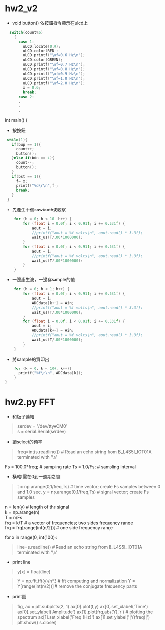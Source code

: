 # hw2_v2
* void button() 依按鈕指令顯示在ulcd上
```C++
  switch(count%6)
    {
      case 1:
        uLCD.locate(0,0);
        uLCD.color(RED);
        uLCD.printf("\nf=0.6 Hz\n");
        uLCD.color(GREEN);
        uLCD.printf("\nf=0.7 Hz\n");
        uLCD.printf("\nf=0.8 Hz\n");
        uLCD.printf("\nf=0.9 Hz\n");
        uLCD.printf("\nf=1.0 Hz\n");
        uLCD.printf("\nf=2.0 Hz\n");
        x = 0.6;
        break;
      case 2:
      .
      .
      .
```
int main()
{
* 按按鈕
 ```C++
  while(1){
    if(bup == 1){  
      count++;
      button();
    }else if(bdn == 1){       
      count--;
      button();
    }
    if(bst == 1){
      f= x;
      printf("%d\r\n",f);
      break;
    }
  }
  ```

* 先產生十個sawtooth波觀察
```C++
	for (h = 0; h < 10; h++) {
		for (float i = 0.0f; i < 0.91f; i += 0.031f) {
			aout = i;
			//printf("aout = %f volts\n", aout.read() * 3.3f);
			wait_us(T/100*1000000);
		}
		for (float i = 0.0f; i < 0.91f; i += 0.031f) {
			aout = i;
			//printf("aout = %f volts\n", aout.read() * 3.3f);
			wait_us(T/100*1000000);
		}
	}
```
* 一邊產生波，一邊存sample的值
```C++
	for (h = 0; h < 1; h++) {
		for (float i = 0.0f; i < 0.91f; i += 0.031f) {
			aout = i;
			ADCdata[k++] = Ain;
			//printf("aout = %f volts\n", aout.read() * 3.3f);
			wait_us(T/100*1000000);
		}
		for (float i = 0.0f; i < 0.91f; i += 0.031f) {
			aout = i;
			ADCdata[k++] = Ain;
			//printf("aout = %f volts\n", aout.read() * 3.3f);
			wait_us(T/100*1000000);
		}
	}
 ```
* 將sample的質印出
```C++
    for (k = 0; k < 100; k++){
      printf("%f\r\n", ADCdata[k]);
    }
}
```
# hw2.py FFT

* 和板子連結 <br>
>serdev = '/dev/ttyACM0' <br>
>s = serial.Serial(serdev)<br>

* 讀select的頻率
> freq=int(s.readline()) # Read an echo string from B_L4S5I_IOT01A terminated with '\n'

Fs = 100.0*freq;  # sampling rate
Ts = 1.0/Fs; # sampling interval

* 橫軸t需在0到一週期之間
>t = np.arange(0,1/freq,Ts) # time vector; create Fs samples between 0 and 1.0 sec.
>y = np.arange(0,1/freq,Ts) # signal vector; create Fs samples

 
n = len(y) # length of the signal<br>
k = np.arange(n)<br>
T = n/Fs<br>
frq = k/T # a vector of frequencies; two sides frequency range<br>
frq = frq[range(int(n/2))] # one side frequency range<br>


for x in range(0, int(100)):

>    line=s.readline() # Read an echo string from B_L4S5I_IOT01A terminated with '\n'
* print line
>    y[x] = float(line)

>Y = np.fft.fft(y)/n*2 # fft computing and normalization
>Y = Y[range(int(n/2))] # remove the conjugate frequency parts

* print圖
>fig, ax = plt.subplots(2, 1)
>ax[0].plot(t,y)
>ax[0].set_xlabel('Time')
>ax[0].set_ylabel('Amplitude')
>ax[1].plot(frq,abs(Y),'r') # plotting the spectrum
>ax[1].set_xlabel('Freq (Hz)')
>ax[1].set_ylabel('|Y(freq)|')
>plt.show()
>s.close()
